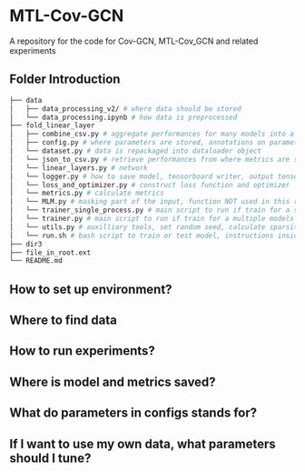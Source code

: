 # MTL-Cov-GCN
A repository for the code for Cov-GCN, MTL-Cov_GCN and related experiments

## Folder Introduction
```bash
├── data
│   ├── data_processing_v2/ # where data should be stored
│   └── data_processing.ipynb # how data is preprocessed
├── fold_linear_layer
│   ├── combine_csv.py # aggregate performances for many models into a single csv file, path_dir has to be passed 
│   ├── config.py # where parameters are stored, annotations on parameters are given as comment
│   └── dataset.py # data is repackaged into dataloader object
│   └── json_to_csv.py # retrieve performances from where metrics are saved, path_dir has to be passed 
│   └── linear_layers.py # network
│   └── logger.py # how to save model, tensorboard writer, output tensor and more
│   └── loss_and_optimizer.py # construct loss function and optimizer
│   └── metrics.py # calculate metrics
│   └── MLM.py # masking part of the input, function NOT used in this research
│   └── trainer_single_process.py # main script to run if train for a sinlge model
│   └── trainer.py # main script to run if train for a multiple models in a loop
│   └── utils.py # auxilliary tools, set random seed, calculate sparsity and threshold, etc.
│   └── run.sh # bash script to train or test model, instructions inside
├── dir3
├── file_in_root.ext
└── README.md
```

## How to set up environment?

## Where to find data

## How to run experiments?

## Where is model and metrics saved?

## What do parameters in configs stands for?

## If I want to use my own data, what parameters should I tune?
